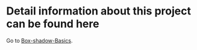 # Detail information about this project can be found here
Go to [Box-shadow-Basics](https://royeraadames.medium.com/box-shadow-basics-75ec18acc5b9).